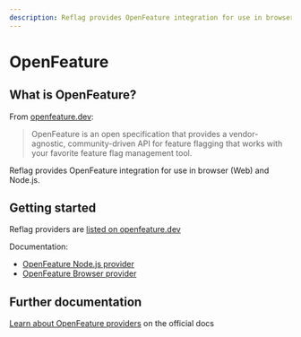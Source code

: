 ```yaml
---
description: Reflag provides OpenFeature integration for use in browser (Web) and Node.js
---
```


# OpenFeature

## What is OpenFeature? <a href="#what-is-the-react-sdk" id="what-is-the-react-sdk"></a>

From [openfeature.dev](https://openfeature.dev):

> OpenFeature is an open specification that provides a vendor-agnostic, community-driven API for feature flagging that works with your favorite feature flag management tool.

Reflag provides OpenFeature integration for use in browser (Web) and Node.js.

## Getting started <a href="#getting-started" id="getting-started"></a>

Reflag providers are [listed on openfeature.dev](https://openfeature.dev/ecosystem?instant_search%5Bquery%5D=reflag)

Documentation:

* [OpenFeature Node.js provider](https://github.com/reflagcom/javascript/blob/main/packages/openfeature-node-provider/README.md)
* [OpenFeature Browser provider](https://github.com/reflagcom/javascript/tree/main/packages/openfeature-browser-provider)

## Further documentation <a href="#install-the-sdk" id="install-the-sdk"></a>

[Learn about OpenFeature providers](https://openfeature.dev/docs/reference/concepts/provider) on the official docs
